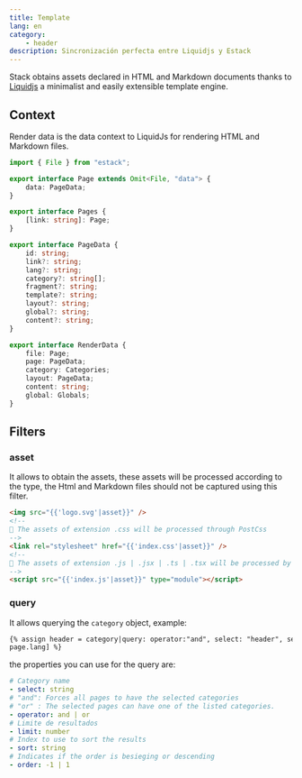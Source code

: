 ```yaml
---
title: Template
lang: en
category:
    - header
description: Sincronización perfecta entre Liquidjs y Estack
---
```


Stack obtains assets declared in HTML and Markdown documents thanks to [Liquidjs](https://liquidjs.com/) a minimalist and easily extensible template engine.

## Context

Render data is the data context to LiquidJs for rendering HTML and Markdown files.

```ts
import { File } from "estack";

export interface Page extends Omit<File, "data"> {
    data: PageData;
}

export interface Pages {
    [link: string]: Page;
}

export interface PageData {
    id: string;
    link?: string;
    lang?: string;
    category?: string[];
    fragment?: string;
    template?: string;
    layout?: string;
    global?: string;
    content?: string;
}

export interface RenderData {
    file: Page;
    page: PageData;
    category: Categories;
    layout: PageData;
    content: string;
    global: Globals;
}
```

## Filters

### asset

It allows to obtain the assets, these assets will be processed according to the type, the Html and Markdown files should not be captured using this filter.

```html
<img src="{{'logo.svg'|asset}}" />
<!--
💬 The assets of extension .css will be processed through PostCss
-->
<link rel="stylesheet" href="{{'index.css'|asset}}" />
<!--
💬 The assets of extension .js | .jsx | .ts | .tsx will be processed by Rollup
-->
<script src="{{'index.js'|asset}}" type="module"></script>
```

### query

It allows querying the `category` object, example:

```html
{% assign header = category|query: operator:"and", select: "header", select :
page.lang] %}
```

the properties you can use for the query are:

```yaml
# Category name
- select: string
# "and": Forces all pages to have the selected categories
# "or" : The selected pages can have one of the listed categories.
- operator: and | or
# Limite de resultados
- limit: number
# Index to use to sort the results
- sort: string
# Indicates if the order is besieging or descending
- order: -1 | 1
```

